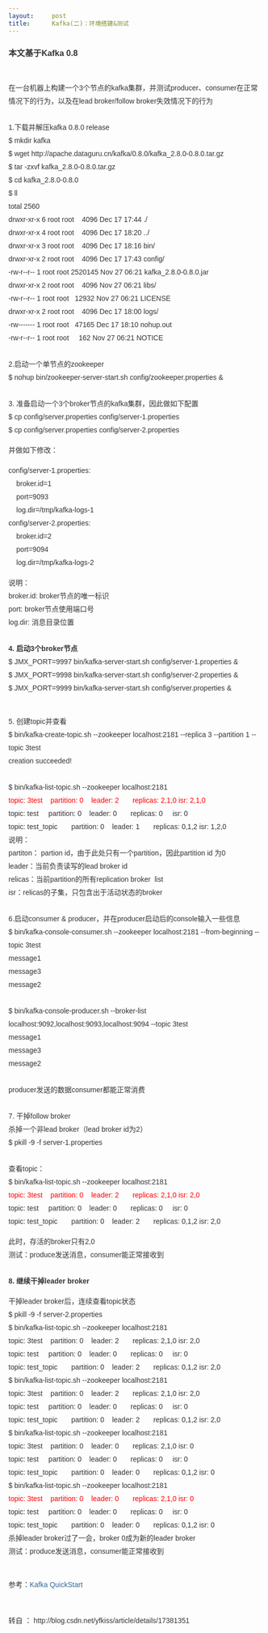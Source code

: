 ```yaml
---
layout:     post
title:      Kafka(二)：环境搭建&测试
---
```

<div id="article_content" class="article_content clearfix csdn-tracking-statistics" data-pid="blog" data-mod="popu_307" data-dsm="post">
								            <link rel="stylesheet" href="https://csdnimg.cn/release/phoenix/template/css/ck_htmledit_views-f76675cdea.css">
						<div class="htmledit_views" id="content_views">
                
<p><span style="color:rgb(51,51,51);font-family:Arial;line-height:25.9943180084229px;"></span></p>
<h3 style="color:rgb(51,51,51);font-family:Arial;line-height:25.9943180084229px;">
本文基于Kafka 0.8</h3>
<br style="color:rgb(51,51,51);font-family:Arial;font-size:14px;line-height:26px;"><span style="color:rgb(51,51,51);font-family:Arial;font-size:14px;line-height:26px;">在一台机器上构建一个3个节点的kafka集群，并测试producer、consumer在正常情况下的行为，以及在lead broker/follow broker失效情况下的行为</span><br style="color:rgb(51,51,51);font-family:Arial;font-size:14px;line-height:26px;"><br style="color:rgb(51,51,51);font-family:Arial;font-size:14px;line-height:26px;"><span style="color:rgb(51,51,51);font-family:Arial;font-size:14px;line-height:26px;">1.下载并解压kafka 0.8.0 release</span><br style="color:rgb(51,51,51);font-family:Arial;font-size:14px;line-height:26px;"><span style="color:rgb(51,51,51);font-family:Arial;font-size:14px;line-height:26px;">$ mkdir kafka</span><br style="color:rgb(51,51,51);font-family:Arial;font-size:14px;line-height:26px;"><span style="color:rgb(51,51,51);font-family:Arial;font-size:14px;line-height:26px;">$ wget http://apache.dataguru.cn/kafka/0.8.0/kafka_2.8.0-0.8.0.tar.gz</span><br style="color:rgb(51,51,51);font-family:Arial;font-size:14px;line-height:26px;"><span style="color:rgb(51,51,51);font-family:Arial;font-size:14px;line-height:26px;">$ tar -zxvf kafka_2.8.0-0.8.0.tar.gz</span><br style="color:rgb(51,51,51);font-family:Arial;font-size:14px;line-height:26px;"><span style="color:rgb(51,51,51);font-family:Arial;font-size:14px;line-height:26px;">$ cd kafka_2.8.0-0.8.0</span><br style="color:rgb(51,51,51);font-family:Arial;font-size:14px;line-height:26px;"><span style="color:rgb(51,51,51);font-family:Arial;font-size:14px;line-height:26px;">$ ll</span><br style="color:rgb(51,51,51);font-family:Arial;font-size:14px;line-height:26px;"><span style="color:rgb(51,51,51);font-family:Arial;font-size:14px;line-height:26px;">total 2560</span><br style="color:rgb(51,51,51);font-family:Arial;font-size:14px;line-height:26px;"><span style="color:rgb(51,51,51);font-family:Arial;font-size:14px;line-height:26px;">drwxr-xr-x 6 root root    4096 Dec 17 17:44 ./</span><br style="color:rgb(51,51,51);font-family:Arial;font-size:14px;line-height:26px;"><span style="color:rgb(51,51,51);font-family:Arial;font-size:14px;line-height:26px;">drwxr-xr-x 4 root root    4096 Dec 17 18:20 ../</span><br style="color:rgb(51,51,51);font-family:Arial;font-size:14px;line-height:26px;"><span style="color:rgb(51,51,51);font-family:Arial;font-size:14px;line-height:26px;">drwxr-xr-x 3 root root    4096 Dec 17 18:16 bin/</span><br style="color:rgb(51,51,51);font-family:Arial;font-size:14px;line-height:26px;"><span style="color:rgb(51,51,51);font-family:Arial;font-size:14px;line-height:26px;">drwxr-xr-x 2 root root    4096 Dec 17 17:43 config/</span><br style="color:rgb(51,51,51);font-family:Arial;font-size:14px;line-height:26px;"><span style="color:rgb(51,51,51);font-family:Arial;font-size:14px;line-height:26px;">-rw-r--r-- 1 root root 2520145 Nov 27 06:21 kafka_2.8.0-0.8.0.jar</span><br style="color:rgb(51,51,51);font-family:Arial;font-size:14px;line-height:26px;"><span style="color:rgb(51,51,51);font-family:Arial;font-size:14px;line-height:26px;">drwxr-xr-x 2 root root    4096 Nov 27 06:21 libs/</span><br style="color:rgb(51,51,51);font-family:Arial;font-size:14px;line-height:26px;"><span style="color:rgb(51,51,51);font-family:Arial;font-size:14px;line-height:26px;">-rw-r--r-- 1 root root   12932 Nov 27 06:21 LICENSE</span><br style="color:rgb(51,51,51);font-family:Arial;font-size:14px;line-height:26px;"><span style="color:rgb(51,51,51);font-family:Arial;font-size:14px;line-height:26px;">drwxr-xr-x 2 root root    4096 Dec 17 18:00 logs/</span><br style="color:rgb(51,51,51);font-family:Arial;font-size:14px;line-height:26px;"><span style="color:rgb(51,51,51);font-family:Arial;font-size:14px;line-height:26px;">-rw------- 1 root root   47165 Dec 17 18:10 nohup.out</span><br style="color:rgb(51,51,51);font-family:Arial;font-size:14px;line-height:26px;"><span style="color:rgb(51,51,51);font-family:Arial;font-size:14px;line-height:26px;">-rw-r--r-- 1 root root     162 Nov 27 06:21 NOTICE</span><br style="color:rgb(51,51,51);font-family:Arial;font-size:14px;line-height:26px;"><br style="color:rgb(51,51,51);font-family:Arial;font-size:14px;line-height:26px;"><span style="color:rgb(51,51,51);font-family:Arial;font-size:14px;line-height:26px;">2.启动一个单节点的zookeeper</span><br style="color:rgb(51,51,51);font-family:Arial;font-size:14px;line-height:26px;"><span style="color:rgb(51,51,51);font-family:Arial;font-size:14px;line-height:26px;">$ nohup bin/zookeeper-server-start.sh config/zookeeper.properties &amp;</span><br style="color:rgb(51,51,51);font-family:Arial;font-size:14px;line-height:26px;"><br style="color:rgb(51,51,51);font-family:Arial;font-size:14px;line-height:26px;"><span style="color:rgb(51,51,51);font-family:Arial;font-size:14px;line-height:26px;">3. 准备启动一个3个broker节点的kafka集群，因此做如下配置</span><br style="color:rgb(51,51,51);font-family:Arial;font-size:14px;line-height:26px;"><span style="color:rgb(51,51,51);font-family:Arial;font-size:14px;line-height:26px;">$ cp config/server.properties config/server-1.properties </span><br style="color:rgb(51,51,51);font-family:Arial;font-size:14px;line-height:26px;"><span style="color:rgb(51,51,51);font-family:Arial;font-size:14px;line-height:26px;">$ cp config/server.properties config/server-2.properties</span><br style="color:rgb(51,51,51);font-family:Arial;font-size:14px;line-height:26px;"><p style="color:rgb(51,51,51);font-family:Arial;font-size:14px;line-height:26px;">
并做如下修改：</p>
<p style="color:rgb(51,51,51);font-family:Arial;font-size:14px;line-height:26px;">
config/server-1.properties:<br>
    broker.id=1<br>
    port=9093<br>
    log.dir=/tmp/kafka-logs-1<br>
config/server-2.properties:<br>
    broker.id=2<br>
    port=9094<br>
    log.dir=/tmp/kafka-logs-2</p>
<p style="color:rgb(51,51,51);font-family:Arial;font-size:14px;line-height:26px;">
说明：<br>
broker.id: broker节点的唯一标识<br>
port: broker节点使用端口号<br>
log.dir: 消息目录位置<br><br><strong>4. 启动3个broker节点</strong><br>
$ JMX_PORT=9997 bin/kafka-server-start.sh config/server-1.properties &amp;<br>
$ JMX_PORT=9998 bin/kafka-server-start.sh config/server-2.properties &amp;<br>
$ JMX_PORT=9999 bin/kafka-server-start.sh config/server.properties &amp;<br></p>
<br style="color:rgb(51,51,51);font-family:Arial;font-size:14px;line-height:26px;"><span style="color:rgb(51,51,51);font-family:Arial;font-size:14px;line-height:26px;">5. 创建topic并查看</span><br style="color:rgb(51,51,51);font-family:Arial;font-size:14px;line-height:26px;"><span style="color:rgb(51,51,51);font-family:Arial;font-size:14px;line-height:26px;">$ bin/kafka-create-topic.sh --zookeeper localhost:2181 --replica 3 --partition 1 --topic 3test</span><br style="color:rgb(51,51,51);font-family:Arial;font-size:14px;line-height:26px;"><span style="color:rgb(51,51,51);font-family:Arial;font-size:14px;line-height:26px;">creation succeeded!</span><br style="color:rgb(51,51,51);font-family:Arial;font-size:14px;line-height:26px;"><br style="color:rgb(51,51,51);font-family:Arial;font-size:14px;line-height:26px;"><span style="color:rgb(51,51,51);font-family:Arial;font-size:14px;line-height:26px;">$ bin/kafka-list-topic.sh --zookeeper localhost:2181</span><br style="color:rgb(51,51,51);font-family:Arial;font-size:14px;line-height:26px;"><span style="font-family:Arial;font-size:14px;line-height:26px;color:rgb(255,0,0);">topic: 3test    partition: 0    leader: 2       replicas: 2,1,0 isr: 2,1,0</span><br style="color:rgb(51,51,51);font-family:Arial;font-size:14px;line-height:26px;"><span style="color:rgb(51,51,51);font-family:Arial;font-size:14px;line-height:26px;">topic: test     partition: 0    leader: 0       replicas: 0     isr: 0</span><br style="color:rgb(51,51,51);font-family:Arial;font-size:14px;line-height:26px;"><span style="color:rgb(51,51,51);font-family:Arial;font-size:14px;line-height:26px;">topic: test_topic       partition: 0    leader: 1       replicas: 0,1,2 isr: 1,2,0</span><br style="color:rgb(51,51,51);font-family:Arial;font-size:14px;line-height:26px;"><span style="color:rgb(51,51,51);font-family:Arial;font-size:14px;line-height:26px;">说明：</span><br style="color:rgb(51,51,51);font-family:Arial;font-size:14px;line-height:26px;"><span style="color:rgb(51,51,51);font-family:Arial;font-size:14px;line-height:26px;">partiton： partion id，由于此处只有一个partition，因此partition id 为0</span><br style="color:rgb(51,51,51);font-family:Arial;font-size:14px;line-height:26px;"><span style="color:rgb(51,51,51);font-family:Arial;font-size:14px;line-height:26px;">leader：当前负责读写的lead broker id</span><br style="color:rgb(51,51,51);font-family:Arial;font-size:14px;line-height:26px;"><span style="color:rgb(51,51,51);font-family:Arial;font-size:14px;line-height:26px;">relicas：当前partition的所有replication broker  list</span><br style="color:rgb(51,51,51);font-family:Arial;font-size:14px;line-height:26px;"><span style="color:rgb(51,51,51);font-family:Arial;font-size:14px;line-height:26px;">isr：relicas的子集，只包含出于活动状态的broker</span><br style="color:rgb(51,51,51);font-family:Arial;font-size:14px;line-height:26px;"><br style="color:rgb(51,51,51);font-family:Arial;font-size:14px;line-height:26px;"><span style="color:rgb(51,51,51);font-family:Arial;font-size:14px;line-height:26px;">6.启动consumer &amp; producer，并在producer启动后的console输入一些信息</span><br style="color:rgb(51,51,51);font-family:Arial;font-size:14px;line-height:26px;"><span style="color:rgb(51,51,51);font-family:Arial;font-size:14px;line-height:26px;">$ bin/kafka-console-consumer.sh --zookeeper localhost:2181 --from-beginning --topic 3test</span><br style="color:rgb(51,51,51);font-family:Arial;font-size:14px;line-height:26px;"><span style="color:rgb(51,51,51);font-family:Arial;font-size:14px;line-height:26px;">message1</span><br style="color:rgb(51,51,51);font-family:Arial;font-size:14px;line-height:26px;"><span style="color:rgb(51,51,51);font-family:Arial;font-size:14px;line-height:26px;">message3</span><br style="color:rgb(51,51,51);font-family:Arial;font-size:14px;line-height:26px;"><span style="color:rgb(51,51,51);font-family:Arial;font-size:14px;line-height:26px;">message2</span><br style="color:rgb(51,51,51);font-family:Arial;font-size:14px;line-height:26px;"><br style="color:rgb(51,51,51);font-family:Arial;font-size:14px;line-height:26px;"><span style="color:rgb(51,51,51);font-family:Arial;font-size:14px;line-height:26px;">$ bin/kafka-console-producer.sh --broker-list localhost:9092,localhost:9093,localhost:9094 --topic 3test</span><br style="color:rgb(51,51,51);font-family:Arial;font-size:14px;line-height:26px;"><span style="color:rgb(51,51,51);font-family:Arial;font-size:14px;line-height:26px;">message1</span><br style="color:rgb(51,51,51);font-family:Arial;font-size:14px;line-height:26px;"><span style="color:rgb(51,51,51);font-family:Arial;font-size:14px;line-height:26px;">message3</span><br style="color:rgb(51,51,51);font-family:Arial;font-size:14px;line-height:26px;"><span style="color:rgb(51,51,51);font-family:Arial;font-size:14px;line-height:26px;">message2</span><br style="color:rgb(51,51,51);font-family:Arial;font-size:14px;line-height:26px;"><br style="color:rgb(51,51,51);font-family:Arial;font-size:14px;line-height:26px;"><span style="color:rgb(51,51,51);font-family:Arial;font-size:14px;line-height:26px;">producer发送的数据consumer都能正常消费</span><br style="color:rgb(51,51,51);font-family:Arial;font-size:14px;line-height:26px;"><br style="color:rgb(51,51,51);font-family:Arial;font-size:14px;line-height:26px;"><span style="color:rgb(51,51,51);font-family:Arial;font-size:14px;line-height:26px;">7. 干掉follow broker</span><br style="color:rgb(51,51,51);font-family:Arial;font-size:14px;line-height:26px;"><span style="color:rgb(51,51,51);font-family:Arial;font-size:14px;line-height:26px;">杀掉一个非lead broker（lead broker id为2）</span><br style="color:rgb(51,51,51);font-family:Arial;font-size:14px;line-height:26px;"><span style="color:rgb(51,51,51);font-family:Arial;font-size:14px;line-height:26px;">$ pkill -9 -f server-1.properties</span><br style="color:rgb(51,51,51);font-family:Arial;font-size:14px;line-height:26px;"><br style="color:rgb(51,51,51);font-family:Arial;font-size:14px;line-height:26px;"><span style="color:rgb(51,51,51);font-family:Arial;font-size:14px;line-height:26px;">查看topic：</span><br style="color:rgb(51,51,51);font-family:Arial;font-size:14px;line-height:26px;"><span style="color:rgb(51,51,51);font-family:Arial;font-size:14px;line-height:26px;">$ bin/kafka-list-topic.sh --zookeeper localhost:2181</span><br style="color:rgb(51,51,51);font-family:Arial;font-size:14px;line-height:26px;"><span style="font-family:Arial;font-size:14px;line-height:26px;color:rgb(255,0,0);">topic: 3test    partition: 0    leader: 2       replicas: 2,1,0 isr: 2,0</span><br style="color:rgb(51,51,51);font-family:Arial;font-size:14px;line-height:26px;"><span style="color:rgb(51,51,51);font-family:Arial;font-size:14px;line-height:26px;">topic: test     partition: 0    leader: 0       replicas: 0     isr: 0</span><br style="color:rgb(51,51,51);font-family:Arial;font-size:14px;line-height:26px;"><span style="color:rgb(51,51,51);font-family:Arial;font-size:14px;line-height:26px;">topic: test_topic       partition: 0    leader: 2       replicas: 0,1,2 isr: 2,0</span><br style="color:rgb(51,51,51);font-family:Arial;font-size:14px;line-height:26px;"><p style="color:rgb(51,51,51);font-family:Arial;font-size:14px;line-height:26px;">
此时，存活的broker只有2,0<br>
测试：produce发送消息，consumer能正常接收到<br><br><strong>8. 继续干掉leader broker</strong></p>
<span style="color:rgb(51,51,51);font-family:Arial;font-size:14px;line-height:26px;">干掉leader broker后，连续查看topic状态</span><br style="color:rgb(51,51,51);font-family:Arial;font-size:14px;line-height:26px;"><span style="color:rgb(51,51,51);font-family:Arial;font-size:14px;line-height:26px;">$ pkill -9 -f server-2.properties                 </span><br style="color:rgb(51,51,51);font-family:Arial;font-size:14px;line-height:26px;"><span style="color:rgb(51,51,51);font-family:Arial;font-size:14px;line-height:26px;">$ bin/kafka-list-topic.sh --zookeeper localhost:2181</span><br style="color:rgb(51,51,51);font-family:Arial;font-size:14px;line-height:26px;"><span style="color:rgb(51,51,51);font-family:Arial;font-size:14px;line-height:26px;">topic: 3test    partition: 0    leader: 2       replicas: 2,1,0 isr: 2,0</span><br style="color:rgb(51,51,51);font-family:Arial;font-size:14px;line-height:26px;"><span style="color:rgb(51,51,51);font-family:Arial;font-size:14px;line-height:26px;">topic: test     partition: 0    leader: 0       replicas: 0     isr: 0</span><br style="color:rgb(51,51,51);font-family:Arial;font-size:14px;line-height:26px;"><span style="color:rgb(51,51,51);font-family:Arial;font-size:14px;line-height:26px;">topic: test_topic       partition: 0    leader: 2       replicas: 0,1,2 isr: 2,0</span><br style="color:rgb(51,51,51);font-family:Arial;font-size:14px;line-height:26px;"><span style="color:rgb(51,51,51);font-family:Arial;font-size:14px;line-height:26px;">$ bin/kafka-list-topic.sh --zookeeper localhost:2181</span><br style="color:rgb(51,51,51);font-family:Arial;font-size:14px;line-height:26px;"><span style="color:rgb(51,51,51);font-family:Arial;font-size:14px;line-height:26px;">topic: 3test    partition: 0    leader: 2       replicas: 2,1,0 isr: 2,0</span><br style="color:rgb(51,51,51);font-family:Arial;font-size:14px;line-height:26px;"><span style="color:rgb(51,51,51);font-family:Arial;font-size:14px;line-height:26px;">topic: test     partition: 0    leader: 0       replicas: 0     isr: 0</span><br style="color:rgb(51,51,51);font-family:Arial;font-size:14px;line-height:26px;"><span style="color:rgb(51,51,51);font-family:Arial;font-size:14px;line-height:26px;">topic: test_topic       partition: 0    leader: 2       replicas: 0,1,2 isr: 2,0</span><br style="color:rgb(51,51,51);font-family:Arial;font-size:14px;line-height:26px;"><span style="color:rgb(51,51,51);font-family:Arial;font-size:14px;line-height:26px;">$ bin/kafka-list-topic.sh --zookeeper localhost:2181</span><br style="color:rgb(51,51,51);font-family:Arial;font-size:14px;line-height:26px;"><span style="color:rgb(51,51,51);font-family:Arial;font-size:14px;line-height:26px;">topic: 3test    partition: 0    leader: 0       replicas: 2,1,0 isr: 0</span><br style="color:rgb(51,51,51);font-family:Arial;font-size:14px;line-height:26px;"><span style="color:rgb(51,51,51);font-family:Arial;font-size:14px;line-height:26px;">topic: test     partition: 0    leader: 0       replicas: 0     isr: 0</span><br style="color:rgb(51,51,51);font-family:Arial;font-size:14px;line-height:26px;"><span style="color:rgb(51,51,51);font-family:Arial;font-size:14px;line-height:26px;">topic: test_topic       partition: 0    leader: 0       replicas: 0,1,2 isr: 0</span><br style="color:rgb(51,51,51);font-family:Arial;font-size:14px;line-height:26px;"><span style="color:rgb(51,51,51);font-family:Arial;font-size:14px;line-height:26px;">$ bin/kafka-list-topic.sh --zookeeper localhost:2181</span><br style="color:rgb(51,51,51);font-family:Arial;font-size:14px;line-height:26px;"><span style="font-family:Arial;font-size:14px;line-height:26px;color:rgb(255,0,0);">topic: 3test    partition: 0    leader: 0       replicas: 2,1,0 isr: 0</span><br style="color:rgb(51,51,51);font-family:Arial;font-size:14px;line-height:26px;"><span style="color:rgb(51,51,51);font-family:Arial;font-size:14px;line-height:26px;">topic: test     partition: 0    leader: 0       replicas: 0     isr: 0</span><br style="color:rgb(51,51,51);font-family:Arial;font-size:14px;line-height:26px;"><span style="color:rgb(51,51,51);font-family:Arial;font-size:14px;line-height:26px;">topic: test_topic       partition: 0    leader: 0       replicas: 0,1,2 isr: 0</span><br style="color:rgb(51,51,51);font-family:Arial;font-size:14px;line-height:26px;"><span style="color:rgb(51,51,51);font-family:Arial;font-size:14px;line-height:26px;">杀掉leader broker过了一会，broker 0成为新的leader broker</span><br style="color:rgb(51,51,51);font-family:Arial;font-size:14px;line-height:26px;"><span style="color:rgb(51,51,51);font-family:Arial;font-size:14px;line-height:26px;">测试：produce发送消息，consumer能正常接收到</span><br style="color:rgb(51,51,51);font-family:Arial;font-size:14px;line-height:26px;"><br style="color:rgb(51,51,51);font-family:Arial;font-size:14px;line-height:26px;"><p><span style="color:rgb(51,51,51);font-family:Arial;font-size:14px;line-height:26px;">参考：</span><a href="https://kafka.apache.org/documentation.html#quickstart" rel="nofollow" style="color:rgb(51,102,153);text-decoration:none;font-family:Arial;font-size:14px;line-height:26px;">Kafka
 QuickStart</a></p>
<p><br></p>
<p><span style="font-family:Arial;color:#333333;"><span style="font-size:14px;line-height:26px;">转自 ： http://blog.csdn.net/yfkiss/article/details/17381351</span></span></p>
<p><br></p>
            </div>
                </div>